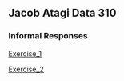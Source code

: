 ## Jacob Atagi Data 310

### Informal Responses
[Exercise_1](exercise1.md)

[Exercise_2](exercise_2.md)

